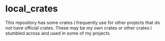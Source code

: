# local_crates

This repository has some crates I frequently use for other projects that do not have official 
crates. These may be my own crates or other crates I stumbled across and used in some of my projects
